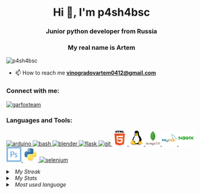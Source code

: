 <h1 align="center">Hi 👋, I'm p4sh4bsc</h1>
<h3 align="center">Junior python developer from Russia</h3>
<h3 align="center">My real name is Artem</h3>
<p align="left"> <img src="https://komarev.com/ghpvc/?username=p4sh4bsc&label=Profile%20views&color=0e75b6&style=flat" alt="p4sh4bsc" /> </p>

- 📫 How to reach me **vinogradovartem0412@gmail.com**

<h3 align="left">Connect with me:</h3>
<p align="left">
<a href="https://t.me/llIlIIlllIIl" target="blank"><img align="center" src="https://upload.wikimedia.org/wikipedia/commons/8/82/Telegram_logo.svg" alt="garfoxteam" height="30" width="40" /></a>
</p>

<h3 align="left">Languages and Tools:</h3>
<p align="left"> <a href="https://www.arduino.cc/" target="_blank" rel="noreferrer"> <img src="https://cdn.worldvectorlogo.com/logos/arduino-1.svg" alt="arduino" width="40" height="40"/> </a> <a href="https://www.gnu.org/software/bash/" target="_blank" rel="noreferrer"> <img src="https://www.vectorlogo.zone/logos/gnu_bash/gnu_bash-icon.svg" alt="bash" width="40" height="40"/> </a> <a href="https://www.blender.org/" target="_blank" rel="noreferrer"> <img src="https://download.blender.org/branding/community/blender_community_badge_white.svg" alt="blender" width="40" height="40"/> </a>  <a href="https://flask.palletsprojects.com/" target="_blank" rel="noreferrer"> <img src="https://www.vectorlogo.zone/logos/pocoo_flask/pocoo_flask-icon.svg" alt="flask" width="40" height="40"/> </a> <a href="https://git-scm.com/" target="_blank" rel="noreferrer"> <img src="https://www.vectorlogo.zone/logos/git-scm/git-scm-icon.svg" alt="git" width="40" height="40"/> </a> <a href="https://www.w3.org/html/" target="_blank" rel="noreferrer"> <img src="https://raw.githubusercontent.com/devicons/devicon/master/icons/html5/html5-original-wordmark.svg" alt="html5" width="40" height="40"/> </a> <a href="https://www.linux.org/" target="_blank" rel="noreferrer"> <img src="https://raw.githubusercontent.com/devicons/devicon/master/icons/linux/linux-original.svg" alt="linux" width="40" height="40"/> </a> <a href="https://www.mongodb.com/" target="_blank" rel="noreferrer"> <img src="https://raw.githubusercontent.com/devicons/devicon/master/icons/mongodb/mongodb-original-wordmark.svg" alt="mongodb" width="40" height="40"/> </a> <a href="https://www.mysql.com/" target="_blank" rel="noreferrer"> <img src="https://raw.githubusercontent.com/devicons/devicon/master/icons/mysql/mysql-original-wordmark.svg" alt="mysql" width="40" height="40"/> </a> <a href="https://www.nginx.com" target="_blank" rel="noreferrer"> <img src="https://raw.githubusercontent.com/devicons/devicon/master/icons/nginx/nginx-original.svg" alt="nginx" width="40" height="40"/> </a> <a href="https://www.photoshop.com/en" target="_blank" rel="noreferrer"> <img src="https://raw.githubusercontent.com/devicons/devicon/master/icons/photoshop/photoshop-line.svg" alt="photoshop" width="40" height="40"/> </a> <a href="https://www.python.org" target="_blank" rel="noreferrer"> <img src="https://raw.githubusercontent.com/devicons/devicon/master/icons/python/python-original.svg" alt="python" width="40" height="40"/> </a> <a href="https://www.selenium.dev" target="_blank" rel="noreferrer"> <img src="https://raw.githubusercontent.com/detain/svg-logos/780f25886640cef088af994181646db2f6b1a3f8/svg/selenium-logo.svg" alt="selenium" width="40" height="40"/> </a> </p>

<details>
  <summary> &nbsp; <i>My Streak</i></summary>
  
  [![GitHub Streak](https://github-readme-streak-stats.herokuapp.com?user=p4sh4bsc&theme=dark&hide_border=true)](https://git.io/streak-stats)

</details>

<details>
  <summary> &nbsp; <i>My Stats</i></summary>
    
 [![GitHub stats](https://github-readme-stats.vercel.app/api?username=p4sh4bsc&show_icons=true&theme=dark&count_private=true)](https://github.com/anuraghazra/github-readme-stats)

</details>

 <details>
 <summary> &nbsp; <i>Most used language</i></summary>
  <img  align="center"  src="https://github-readme-stats.anuraghazra1.vercel.app/api/top-langs/?username=p4sh4bsc&theme=dark&hide_border=true&no-bg=true&no-frame=true&langs_count=10"/>

</details>
